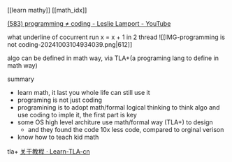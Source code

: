 [[learn mathy]]
[[math_idx]]


[(583) programming ≠ coding - Leslie Lamport - YouTube](https://www.youtube.com/watch?v=uyLy7Fu4FB4&list=WL&index=6&t=3s)


what underline of cocurrent run x = x + 1 in 2 thread
![[IMG-programming is not coding-20241003104934039.png|612]]

algo can be defined in math way, via TLA+(a programing lang to define in math way)

summary
- learn math, it last you whole life can still use it
- programing is not just coding
- programining is to adopt math/formal logical thinking to think algo and use coding to imple it, the first part is key
- some OS high level architure use math/formal way (TLA+) to design
	- and they found the code 10x less code, compared to orginal verison
- know how to teach kid math



tla+ [关于教程 · Learn-TLA-cn](https://leviathan1995.gitbooks.io/learn-tla-cn/content/about-this-guide.html)